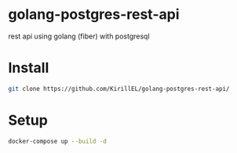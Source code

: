 # golang-postgres-rest-api
rest api using golang (fiber) with postgresql

# Install
```bash
git clone https://github.com/KirillEL/golang-postgres-rest-api/
```


# Setup
```bash
docker-compose up --build -d
```
